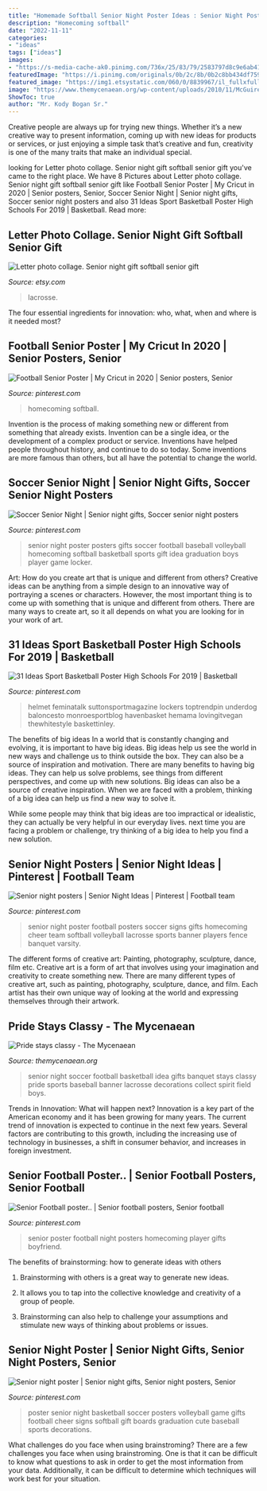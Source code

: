 ```yaml
---
title: "Homemade Softball Senior Night Poster Ideas : Senior Night Posters"
description: "Homecoming softball"
date: "2022-11-11"
categories:
- "ideas"
tags: ["ideas"]
images:
- "https://s-media-cache-ak0.pinimg.com/736x/25/83/79/2583797d8c9e6ab41c83192dbbb776bb.jpg"
featuredImage: "https://i.pinimg.com/originals/0b/2c/8b/0b2c8bb434df7594c35cb3a239a3504e.jpg"
featured_image: "https://img1.etsystatic.com/060/0/8839967/il_fullxfull.747353471_fngi.jpg"
image: "https://www.themycenaean.org/wp-content/uploads/2010/11/McGuire_Senior-Night.jpg"
ShowToc: true
author: "Mr. Kody Bogan Sr."
---
```



Creative people are always up for trying new things. Whether it’s a new creative way to present information, coming up with new ideas for products or services, or just enjoying a simple task that’s creative and fun, creativity is one of the many traits that make an individual special.

	

		
looking for Letter photo collage. Senior night gift softball senior gift you've came to the right place. We have 8 Pictures about Letter photo collage. Senior night gift softball senior gift like Football Senior Poster | My Cricut in 2020 | Senior posters, Senior, Soccer Senior Night | Senior night gifts, Soccer senior night posters and also 31 Ideas Sport Basketball Poster High Schools For 2019 | Basketball. Read more:
		
    
## Letter Photo Collage. Senior Night Gift Softball Senior Gift

<img loading=lazy src="https://img1.etsystatic.com/060/0/8839967/il_fullxfull.747353471_fngi.jpg" onerror="this.onerror=null;this.src='https://tse1.mm.bing.net/th?id=OIP.RiFY9lg9BrTEXVBBDHj6qAHaJ6&amp;pid=15.1';" alt="Letter photo collage. Senior night gift softball senior gift">

_Source: etsy.com_

>lacrosse. 

	

The four essential ingredients for innovation: who, what, when and where is it needed most?
 

    
## Football Senior Poster | My Cricut In 2020 | Senior Posters, Senior

<img loading=lazy src="https://i.pinimg.com/originals/df/8a/fe/df8afeea6293952a152365121d343468.jpg" onerror="this.onerror=null;this.src='https://tse2.mm.bing.net/th?id=OIP.-HosGCXGOOSq8WiweaGVVAAAAA&amp;pid=15.1';" alt="Football Senior Poster | My Cricut in 2020 | Senior posters, Senior">

_Source: pinterest.com_

>homecoming softball. 

	

Invention is the process of making something new or different from something that already exists. Invention can be a single idea, or the development of a complex product or service. Inventions have helped people throughout history, and continue to do so today. Some inventions are more famous than others, but all have the potential to change the world.

    
## Soccer Senior Night | Senior Night Gifts, Soccer Senior Night Posters

<img loading=lazy src="https://i.pinimg.com/originals/d5/da/a7/d5daa78c6cb895261cf099b92f1a78e8.jpg" onerror="this.onerror=null;this.src='https://tse1.mm.bing.net/th?id=OIP.dc8OtE2pW9q6AzNZ0gbuFQHaJ4&amp;pid=15.1';" alt="Soccer Senior Night | Senior night gifts, Soccer senior night posters">

_Source: pinterest.com_

>senior night poster posters gifts soccer football baseball volleyball homecoming softball basketball sports gift idea graduation boys player game locker. 

	

Art: How do you create art that is unique and different from others?
Creative ideas can be anything from a simple design to an innovative way of portraying a scenes or characters. However, the most important thing is to come up with something that is unique and different from others. There are many ways to create art, so it all depends on what you are looking for in your work of art.

    
## 31 Ideas Sport Basketball Poster High Schools For 2019 | Basketball

<img loading=lazy src="https://i.pinimg.com/originals/e0/c7/70/e0c77061f53317b7e8bd10046e0d6a57.jpg" onerror="this.onerror=null;this.src='https://tse3.mm.bing.net/th?id=OIP.DQi82Lc1iN0p-5AVxaldOwAAAA&amp;pid=15.1';" alt="31 Ideas Sport Basketball Poster High Schools For 2019 | Basketball">

_Source: pinterest.com_

>helmet feminatalk suttonsportmagazine lockers toptrendpin underdog baloncesto monroesportblog havenbasket hemama lovingitvegan thewhitestyle baskettinley. 

	

The benefits of big ideas
In a world that is constantly changing and evolving, it is important to have big ideas. Big ideas help us see the world in new ways and challenge us to think outside the box. They can also be a source of inspiration and motivation.
There are many benefits to having big ideas. They can help us solve problems, see things from different perspectives, and come up with new solutions. Big ideas can also be a source of creative inspiration. When we are faced with a problem, thinking of a big idea can help us find a new way to solve it.

While some people may think that big ideas are too impractical or idealistic, they can actually be very helpful in our everyday lives. next time you are facing a problem or challenge, try thinking of a big idea to help you find a new solution.

    
## Senior Night Posters | Senior Night Ideas | Pinterest | Football Team

<img loading=lazy src="https://s-media-cache-ak0.pinimg.com/736x/25/83/79/2583797d8c9e6ab41c83192dbbb776bb.jpg" onerror="this.onerror=null;this.src='https://tse4.mm.bing.net/th?id=OIP.Hc7L17guG_EZuVG_4nsoOwHaFi&amp;pid=15.1';" alt="Senior night posters | Senior Night Ideas | Pinterest | Football team">

_Source: pinterest.com_

>senior night poster football posters soccer signs gifts homecoming cheer team softball volleyball lacrosse sports banner players fence banquet varsity. 

	

The different forms of creative art: Painting, photography, sculpture, dance, film etc.
Creative art is a form of art that involves using your imagination and creativity to create something new. There are many different types of creative art, such as painting, photography, sculpture, dance, and film. Each artist has their own unique way of looking at the world and expressing themselves through their artwork.

    
## Pride Stays Classy - The Mycenaean

<img loading=lazy src="https://www.themycenaean.org/wp-content/uploads/2010/11/McGuire_Senior-Night.jpg" onerror="this.onerror=null;this.src='https://tse3.mm.bing.net/th?id=OIP.AJsd7uMla4IctYaLfUbBRQHaFi&amp;pid=15.1';" alt="Pride stays classy - The Mycenaean">

_Source: themycenaean.org_

>senior night soccer football basketball idea gifts banquet stays classy pride sports baseball banner lacrosse decorations collect spirit field boys. 

	

Trends in Innovation: What will happen next?
Innovation is a key part of the American economy and it has been growing for many years. The current trend of innovation is expected to continue in the next few years. Several factors are contributing to this growth, including the increasing use of technology in businesses, a shift in consumer behavior, and increases in foreign investment.

    
## Senior Football Poster.. | Senior Football Posters, Senior Football

<img loading=lazy src="https://i.pinimg.com/originals/e2/ff/96/e2ff963ee10aef6f67adf1f3b3a5c614.jpg" onerror="this.onerror=null;this.src='https://tse3.mm.bing.net/th?id=OIP.upOC0ou3gfRc06ZxrsYQsQAAAA&amp;pid=15.1';" alt="Senior Football poster.. | Senior football posters, Senior football">

_Source: pinterest.com_

>senior poster football night posters homecoming player gifts boyfriend. 

	

The benefits of brainstorming: how to generate ideas with others
1. Brainstorming with others is a great way to generate new ideas.
2. It allows you to tap into the collective knowledge and creativity of a group of people.

3. Brainstorming can also help to challenge your assumptions and stimulate new ways of thinking about problems or issues.

    
## Senior Night Poster | Senior Night Gifts, Senior Night Posters, Senior

<img loading=lazy src="https://i.pinimg.com/originals/0b/2c/8b/0b2c8bb434df7594c35cb3a239a3504e.jpg" onerror="this.onerror=null;this.src='https://tse1.mm.bing.net/th?id=OIP.2huguX_sInre_eB0ldmRkAHaJ4&amp;pid=15.1';" alt="Senior night poster | Senior night gifts, Senior night posters, Senior">

_Source: pinterest.com_

>poster senior night basketball soccer posters volleyball game gifts football cheer signs softball gift boards graduation cute baseball sports decorations. 

	

What challenges do you face when using brainstroming?
There are a few challenges you face when using brainstroming. One is that it can be difficult to know what questions to ask in order to get the most information from your data. Additionally, it can be difficult to determine which techniques will work best for your situation.

